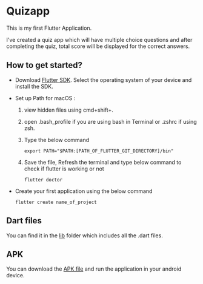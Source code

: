 # Quizapp

This is my first Flutter Application.

I've created a quiz app which will have multiple choice questions and after completing the quiz, total score will be displayed for the correct answers.

## How to get started?
- Download [Flutter SDK](https://flutter.dev/docs/get-started/install). Select the operating system of your device and install the SDK.
- Set up Path for macOS :
  1. view hidden files using cmd+shift+. 
  2. open .bash_profile if you are using bash in Terminal or .zshrc if using zsh. 
  3. Type the below command 

         export PATH="$PATH:[PATH_OF_FLUTTER_GIT_DIRECTORY]/bin"
  4. Save the file, Refresh the terminal and type below command to check if flutter is working or not
  
         flutter doctor
- Create your first application using the below command

      flutter create name_of_project
                              
## Dart files

You can find it in the [lib](https://github.com/anjali-patel21/QuizApp-Flutter/tree/main/lib) folder which includes all the .dart files. 

## APK

You can download the [APK file](https://github.com/anjali-patel21/QuizApp-Flutter/blob/main/app-release.apk) and run the application in your android device.
